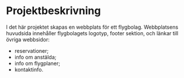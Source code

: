 ﻿# Projektbeskrivning

I det här projektet skapas en webbplats för ett flygbolag. Webbplatsens huvudsida innehåller flygbolagets logotyp, footer sektion, och länkar till övriga webbsidor:
- reservationer;
- info om anstälda;
- info om flygplaner;
- kontaktinfo.